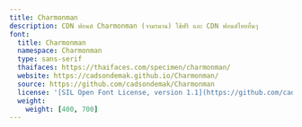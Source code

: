 ```yaml
---
title: Charmonman
description: CDN ฟอนต์ Charmonman (จามรมาน) ใช้ฟรี และ CDN ฟอนต์ไทยอื่นๆ
font:
  title: Charmonman
  namespace: Charmonman
  type: sans-serif
  thaifaces: https://thaifaces.com/specimen/charmonman/
  website: https://cadsondemak.github.io/Charmonman/
  source: https://github.com/cadsondemak/Charmonman
  license: '[SIL Open Font License, version 1.1](https://github.com/cadsondemak/Charmonman/blob/master/OFL.txt)'
  weight:
    weight: [400, 700]
---
```


<div></div>
